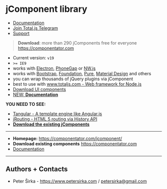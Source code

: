 # jComponent library

- [Documentation](https://docs.totaljs.com/components/)
- [Join Total.js Telegram](https://t.me/totaljs)
- [Support](https://www.totaljs.com/support/)

> __Download__: more than 290 jComponents free for everyone <https://componentator.com>

- Current version: `v19`
- `>= IE9`
- works with [Electron](electron.atom.io), [PhoneGap](http://phonegap.com/) or [NW.js](https://github.com/nwjs/nw.js/)
- works with [Bootstrap](http://getbootstrap.com/), [Foundation](http://foundation.zurb.com/), [Pure](http://purecss.io/), [Material Design](http://www.getmdl.io/) and others
- you can wrap thousands of jQuery plugins via jComponent
- best to use with [www.totaljs.com - Web framework for Node.js](http://www.totaljs.com)
- [Download UI components](https://componentator.com)
- [NEW: __Documentation__](https://wiki.totaljs.com/jcomponent/)

__YOU NEED TO SEE:__

- [Tangular - A template engine like Angular.js](https://github.com/totaljs/Tangular)
- [jRouting - HTML 5 routing via History API](https://github.com/totaljs/jRouting)
- [__Download the existing jComponents__](https://componentator.com)

***

- __Homepage:__ <https://componentator.com/jcomponent/>
- __Download existing components__ <https://componentator.com>
- [Documentation](https://wiki.totaljs.com/jcomponent/01-welcome/)

***

## Authors + Contacts

- Peter Širka - <https://www.petersirka.com> / <petersirka@gmail.com>